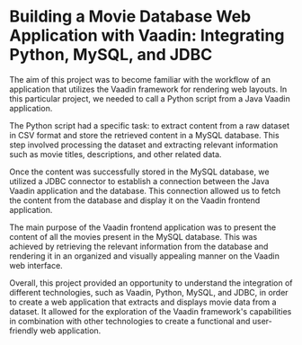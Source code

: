 # Building a Movie Database Web Application with Vaadin: Integrating Python, MySQL, and JDBC

The aim of this project was to become familiar with the workflow of an application that utilizes the Vaadin framework for rendering web layouts. In this particular project, we needed to call a Python script from a Java Vaadin application.

The Python script had a specific task: to extract content from a raw dataset in CSV format and store the retrieved content in a MySQL database. This step involved processing the dataset and extracting relevant information such as movie titles, descriptions, and other related data.

Once the content was successfully stored in the MySQL database, we utilized a JDBC connector to establish a connection between the Java Vaadin application and the database. This connection allowed us to fetch the content from the database and display it on the Vaadin frontend application.

The main purpose of the Vaadin frontend application was to present the content of all the movies present in the MySQL database. This was achieved by retrieving the relevant information from the database and rendering it in an organized and visually appealing manner on the Vaadin web interface.

Overall, this project provided an opportunity to understand the integration of different technologies, such as Vaadin, Python, MySQL, and JDBC, in order to create a web application that extracts and displays movie data from a dataset. It allowed for the exploration of the Vaadin framework's capabilities in combination with other technologies to create a functional and user-friendly web application.